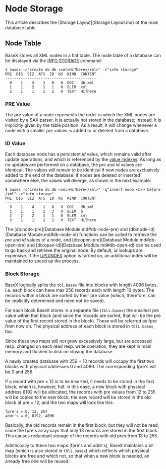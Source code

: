 
# Node Storage
 


 
This article describes the [Storage Layout](Storage Layout.md) of the main database table. 

 
## Node Table

BaseX stores all XML nodes in a flat table. The node table of a database can be displayed via the [INFO STORAGE](Commands.md#INFO_STORAGE) command: 


    $ basex -c"create db db <xml>HiThere</xml>" -c"info storage"
    PRE  DIS  SIZ  ATS  ID  NS  KIND  CONTENT
    -----------------------------------------
      0    1    3    1   0   0  DOC   db.xml
      1    1    2    1   1   0  ELEM  xml
      2    1    1    1   2   0  TEXT  HiThere


### PRE Value

The _pre_ value of a node represents the order in which the XML nodes are visited by a SAX parser. It is actually not stored in the database; instead, it is implicitly given by the table position. As a result, it will change whenever a node with a smaller _pre_ values is added to or deleted from a database. 


### ID Value

Each database node has a persistent _id_ value, which remains valid after update operations, and which is referenced by the [value indexes](Indexes.md#Value_Indexes). As long as no updates are performed on a database, the _pre_ and _id_ values are identical. The values will remain to be identical if new nodes are exclusively added to the end of the database. If nodes are deleted or inserted somewhere else, the values will diverge, as shown in the next example: 


    $ basex -c"create db db <xml>HiThere</xml>" -q"insert node <b/> before /xml" -c"info storage"
    PRE  DIS  SIZ  ATS  ID  NS  KIND  CONTENT
    -----------------------------------------
      0    1    4    1   0   0  DOC   db.xml
      1    1    1    1   3   0  ELEM  b
      2    2    2    1   1   0  ELEM  xml
      3    1    1    1   2   0  TEXT  HiThere


The [db:node-pre](Database Module.md#db-node-pre) and [db:node-id](Database Module.md#db-node-id) functions can be called to retrieve the _pre_ and _id_ values of a node, and [db:open-pre](Database Module.md#db-open-pre) and [db:open-id](Database Module.md#db-open-id) can be used to go back and retrieve the original node. By default, _id_ lookups are expensive. If the [UPDINDEX](Options.md#UPDINDEX) option is turned on, an additional index will be maintained to speed up the process. 


### Block Storage

BaseX logically splits the `tbl.basex` file into blocks with length 4096 bytes, i.e. each block can have max 256 records each with length 16 bytes. The records within a block are sorted by their pre value (which, therefore, can be implicitly determined and need not be saved). 


For each block BaseX stores in a separate file (`tbli.basex`) the smallest pre value within that block (and since the records are sorted, that will be the pre value of the first record stored in the block). These will be referred as fpre from now on. The physical address of each block is stored in `tbli.basex`, too. 


Since these two maps will not grow excessively large, but are accessed resp. changed on each read resp. write operation, they are kept in main memory and flushed to disk on closing the database. 


A newly created database with 256 + 10 records will occupy the first two blocks with physical addresses 0 and 4096. The corresponding fpre's will be 0 and 256. 


If a record with pre = 12 is to be inserted, it needs to be stored in the first block, which is, however, full. In this case, a new block with physical address 8192 will be allocated, the records with pre values from 12 to 255 will be copied to the new block, the new record will be stored in the old block at pre = 12, and the two maps will look like this: 


    fpre's = 0, 13, 257
    addr's = 0, 8192, 4096


Basically, the old records remain in the first block, but they will not be read, since the fpre's array says that only 13 records are stored in the first block. This causes redundant storage of the records with old pres from 13 to 255. 


Additionally to these two maps (fpre's and addr's), BaseX maintains a bit map (which is also stored in `tbli.basex`) which reflects which physical blocks are free and which not, so that when a new block is needed, an already free one will be reused. 

